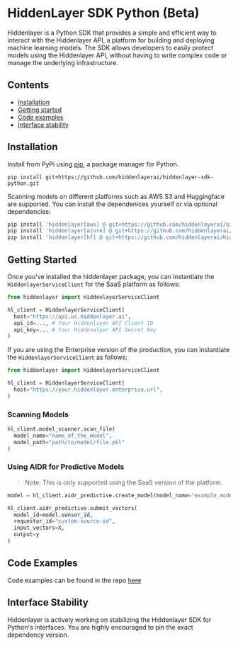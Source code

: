 # HiddenLayer SDK Python (Beta)

Hiddenlayer is a Python SDK that provides a simple and efficient way to interact with the Hiddenlayer API, a platform for building and deploying machine learning models. The SDK allows developers to easily protect models using the Hiddenlayer API, without having to write complex code or manage the underlying infrastructure.

## Contents

- [Installation](#installation)
- [Getting started](#getting-started)
- [Code examples](#code-examples)
- [Interface stability](#interface-stability)


## Installation

Install from PyPi using [pip](https://pip.pypa.io/en/latest/), a package manager for Python.

`pip install git+https://github.com/hiddenlayerai/hiddenlayer-sdk-python.git`

Scanning models on different platforms such as AWS S3 and Huggingface are supported. You can install the dependenices yourself or via optional dependencies:

```bash
pip install 'hiddenlayer[aws] @ git+https://github.com/hiddenlayerai/hiddenlayer-sdk-python.git'
pip install 'hiddenlayer[azure] @ git+https://github.com/hiddenlayerai/hiddenlayer-sdk-python.git'
pip install 'hiddenlayer[hf] @ git+https://github.com/hiddenlayerai/hiddenlayer-sdk-python.git'
```

## Getting Started

Once you've installed the hiddenlayer package, you can instantiate the `HiddenlayerServiceClient` for the SaaS platform as follows:

```python
from hiddenlayer import HiddenlayerServiceClient

hl_client = HiddenlayerServiceClient(
  host="https://api.us.hiddenlayer.ai",
  api_id=..., # Your Hiddenlayer API Client ID
  api_key=... # Your Hiddenalyer API Secret Key
)
```

If you are using the Enterprise version of the production, you can instantiate the `HiddenlayerServiceClient` as follows:

```python
from hiddenlayer import HiddenlayerServiceClient

hl_client = HiddenlayerServiceClient(
  host="https://your.hiddenlayer.enterprise.url",
)
```

### Scanning Models

```python
hl_client.model_scanner.scan_file(
  model_name="name_of_the_model",
  model_path="path/to/model/file.pkl"
)
```

### Using AIDR for Predictive Models

> Note: This is only supported using the SaaS version of the platform.

```python
model = hl_client.aidr_predictive.create_model(model_name="example_model")

hl_client.aidr_predictive.submit_vectors(
  model_id=model.sensor_id,
  requestor_id="custom-source-id",
  input_vectors=X,
  output=y
)
```

## Code Examples

Code examples can be found in the repo [here](https://github.com/hiddenlayerai/hiddenlayer-sdk-python/tree/main/examples)

## Interface Stability

Hiddenlayer is actively working on stabilizing the Hiddenlayer SDK for Python's interfaces. You are highly encouraged to pin the exact dependency version.
